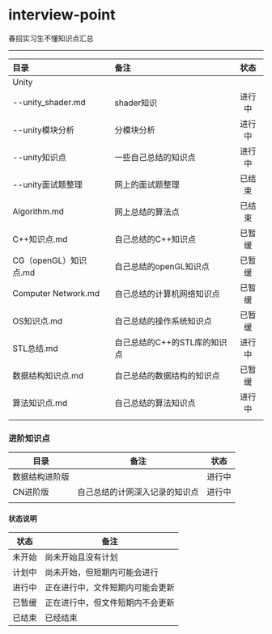# interview-point

春招实习生不懂知识点汇总

---

| 目录                  | 备注                | 状态  |
|:------------------- |:----------------- |:---:|
| Unity               |                   |     |
| --unity_shader.md   | shader知识          | 进行中 |
| --unity模块分析         | 分模块分析             | 进行中 |
| --unity知识点          | 一些自己总结的知识点        | 进行中 |
| --unity面试题整理        | 网上的面试题整理          | 已结束 |
| Algorithm.md        | 网上总结的算法点          | 已结束 |
| C++知识点.md           | 自己总结的C++知识点       | 已暂缓 |
| CG（openGL）知识点.md    | 自己总结的openGL知识点    | 已暂缓 |
| Computer Network.md | 自己总结的计算机网络知识点     | 已暂缓 |
| OS知识点.md            | 自己总结的操作系统知识点      | 已暂缓 |
| STL总结.md            | 自己总结的C++的STL库的知识点 | 进行中 |
| 数据结构知识点.md          | 自己总结的数据结构的知识点     | 已暂缓 |
| 算法知识点.md            | 自己总结的算法知识点        | 进行中 |
|                     |                   |     |



### 进阶知识点

| 目录      | 备注              | 状态  |
| ------- | --------------- | --- |
| 数据结构进阶版 |                 | 进行中 |
| CN进阶版   | 自己总结的计网深入记录的知识点 | 进行中 |
|         |                 |     |



#### 状态说明

| 状态  | 备注               |
|:---:| ---------------- |
| 未开始 | 尚未开始且没有计划        |
| 计划中 | 尚未开始，但短期内可能会进行   |
| 进行中 | 正在进行中，文件短期内可能会更新 |
| 已暂缓 | 正在进行中，但文件短期内不会更新 |
| 已结束 | 已经结束             |
